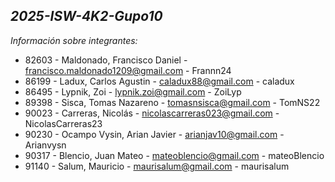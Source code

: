 ***2025-ISW-4K2-Gupo10***
---
*Información sobre integrantes:*

- 82603 - Maldonado,  Francisco Daniel - francisco.maldonado1209@gmail.com - Frannn24
- 86199 - Ladux, Carlos Agustin - caladux88@gmail.com - caladux
- 86495 - Lypnik, Zoi - lypnik.zoi@gmail.com - ZoiLyp
- 89398 - Sisca, Tomas Nazareno - tomasnsisca@gmail.com - TomNS22
- 90023 - Carreras, Nicolás - nicolascarreras023@gmail.com - NicolasCarreras23
- 90230 - Ocampo Vysin, Arian Javier - arianjav10@gmail.com - Arianvysn
- 90317 - Blencio, Juan Mateo - mateoblencio@gmail.com - mateoBlencio
- 91140 - Salum, Mauricio - maurisalum@gmail.com - maurisalum

